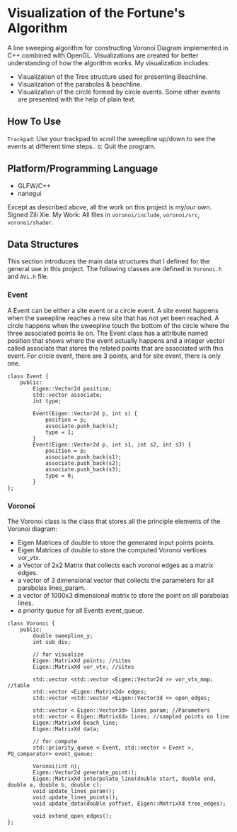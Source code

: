 # Visualization of the Fortune's Algorithm
A line sweeping algorithm for constructing Voronoi Diagram implemented in C++ combined with OpenGL. Visualizations are created for better understanding of how the algorithm works. My visualization includes:
- Visualization of the Tree structure used for presenting Beachline.
- Visualization of the parabolas & beachline.
- Visualization of the circle formed by circle events.
Some other events are presented with the help of plain text.

## How To Use
`Trackpad`: Use your trackpad to scroll the sweepline up/down to see the events at different time steps..
`Q`: Quit the program.

## Platform/Programming Language
- GLFW/C++
- nanogui

Except as described above, all the work on this project is my/our own. Signed Zili Xie.
My Work: All files in `voronoi/include`, `voronoi/src`, `voronoi/shader`.

## Data Structures
This section introduces the main data structures that I defined for the general use in this project. The following classes are defined in `Voronoi.h` and `AVL.h` file.

### Event
A Event can be either a site event or a circle event. A site event happens when the sweepline reaches a new site that has not yet been reached. A circle happens when the sweepline touch the bottom of the circle where the three associated points lie on. The Event class has a attribute named position that shows where the event actually happens and a integer vector called associate that stores the related points that are associated with this event. For circle event, there are 3 points, and for site event, there is only one.
```
class Event {
	public:
		Eigen::Vector2d position;
		std::vector associate;
		int type;

		Event(Eigen::Vector2d p, int s) {
			position = p;
			associate.push_back(s);
			type = 1;
		}
		Event(Eigen::Vector2d p, int s1, int s2, int s3) {
			position = p;
			associate.push_back(s1);
			associate.push_back(s2);
			associate.push_back(s3);
			type = 0;
		}
};
```

### Voronoi
The Voronoi class is the class that stores all the principle elements of the Voronoi diagram:
- Eigen Matrices of double to store the generated input points points.
- Eigen Matrices of double to store the computed Voronoi vertices vor_vtx.
- a Vector of 2x2 Matrix that collects each voronoi edges as a matrix edges.
- a vector of 3 dimensional vector that collects the parameters for all parabolas lines_param.
- a vector of 1000x3 dimensional matrix to store the point on all parabolas lines.
- a priority queue for all Events event_queue.
```
class Voronoi {
	public:
		double sweepline_y;
		int sub_div;

		// for visualize
		Eigen::MatrixXd points; //sites
		Eigen::MatrixXd vor_vtx; //sites

		std::vector <std::vector <Eigen::Vector2d >> vor_vtx_map; //table
		std::vector <Eigen::Matrix2d> edges;
		std::vector <std::vector <Eigen::Vector3d >> open_edges;

		std::vector < Eigen::Vector3d> lines_param; //Parameters
		std::vector < Eigen::MatrixXd> lines; //sampled points on line
		Eigen::MatrixXd beach_line;
		Eigen::MatrixXd data;

		// for compute
		std::priority_queue < Event, std::vector < Event >, PQ_comparator> event_queue;

		Voronoi(int n);
		Eigen::Vector2d generate_point();
		Eigen::MatrixXd interpolate_line(double start, double end, double a, double b, double c);
		void update_lines_param();
		void update_lines_points();
		void update_data(double yoffset, Eigen::MatrixXd tree_edges);

		void extend_open_edges();
};
```
